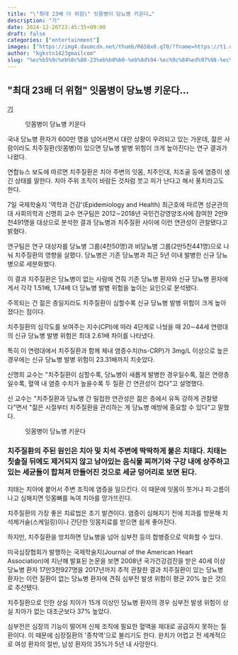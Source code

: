 ```yaml
---
title: "\"최대 23배 더 위험\" 잇몸병이 당뇨병 키운다…"
description: "기"
date: 2024-12-26T22:45:35+09:00
draft: false
categories: ["entertainment"]
images: ["https://img4.daumcdn.net/thumb/R658x0.q70/?fname=https://t1.daumcdn.net/news/202412/07/nanamnews/20241207164512469rtux.jpg", "https://img2.daumcdn.net/thumb/R658x0.q70/?fname=https://t1.daumcdn.net/news/202412/07/nanamnews/20241207164513157eehg.jpg"]
author: "kgkstn1423gmailcom"
slug: "%ec%b5%9c%eb%8c%80-23%eb%b0%b0-%eb%8d%94-%ec%9c%84%ed%97%98-%ec%9e%87%eb%aa%b8%eb%b3%91%ec%9d%b4-%eb%8b%b9%eb%87%a8%eb%b3%91-%ed%82%a4%ec%9a%b4%eb%8b%a4"
---
```


<h2 >"최대 23배 더 위험" 잇몸병이 당뇨병 키운다…</h2> <p><a href="https://www.nanamcom.co.kr/news/articleView.html?idxno=12505" target="_blank" rel="noreferrer noopener">기</a></p> <figure ><img src="https://img4.daumcdn.net/thumb/R658x0.q70/?fname=https://t1.daumcdn.net/news/202412/07/nanamnews/20241207164512469rtux.jpg" alt=""/><figcaption >잇몸병이 당뇨병 키운다</figcaption></figure> <p>국내 당뇨병 환자가 600만 명을 넘어서면서 대란 상황이 우려되고 있는 가운데, 젊은 사람이라도 치주질환(잇몸병)이 있으면 당뇨병 발병 위험이 크게 높아진다는 연구 결과가 나왔다.</p> <p>연합뉴스 보도에 따르면 치주질환은 치아 주변의 잇몸, 치주인대, 치조골 등에 염증이 생긴 상태를 말한다. 치아 주위 조직이 바람든 것처럼 붓고 피가 난다고 해서 풍치라고도 한다.</p> <p>7일 국제학술지 '역학과 건강'(Epidemiology and Health) 최근호에 따르면 성균관의대 사회의학과 신명희 교수 연구팀은 2012∼2018년 국민건강영양조사에 참여한 2만9천491명을 대상으로 분석한 결과 당뇨병과 치주질환 사이에 이런 연관성이 관찰됐다고 밝혔다.</p> <p>연구팀은 연구 대상자를 당뇨병 그룹(4천50명)과 비당뇨병 그룹(2만5천441명)으로 나눠 치주질환의 영향을 살폈다. 당뇨병은 기존 당뇨병과 최근 5년 이내 발병한 신규 당뇨병으로 세분화했다.</p> <p>이 결과 치주질환은 당뇨병이 없는 사람에 견줘 기존 당뇨병 환자와 신규 당뇨병 환자에게서 각각 1.51배, 1.74배 더 당뇨병 발병 위험을 높이는 요인으로 분석됐다.</p> <p>주목되는 건 젊은 층일지라도 치주질환이 심할수록 신규 당뇨병 발병 위험이 크게 높아졌다는 점이다.</p> <p>치주질환의 심각도를 보여주는 지수(CPI)에 따라 4단계로 나눴을 때 20∼44세 연령대의 신규 당뇨병 발병 위험은 최대 2.61배 차이를 나타냈다.</p> <p>특히 이 연령대에서 치주질환과 함께 체내 염증수치(hs-CRP)가 3mg/L 이상으로 높은 경우에는 신규 당뇨병 발병 위험이 23.31배까지 치솟았다.</p> <p>신명희 교수는 "치주질환이 심할수록, 당뇨병이 새롭게 발병한 경우일수록, 젊은 연령층일수록, 혈액 내 염증 수치가 높을수록 두 질환 간 연관성이 컸다"고 설명했다.</p> <p>신 교수는 "치주질환과 당뇨병 간 밀접한 연관성은 젊은 층에서 유독 강하게 관찰됐다"면서 "젊은 시절부터 치주질환을 관리하는 게 당뇨병 예방에 중요할 수 있다"고 말했다.</p> <figure ><img src="https://img2.daumcdn.net/thumb/R658x0.q70/?fname=https://t1.daumcdn.net/news/202412/07/nanamnews/20241207164513157eehg.jpg" alt=""/><figcaption >잇몸병이 당뇨병 키운다</figcaption></figure> <h3 >치주질환의 주된 원인은 치아 및 치석 주변에 딱딱하게 붙은 치태다. 치태는 칫솔질 뒤에도 제거되지 않고 남아있는 음식물 찌꺼기와 구강 내에 상주하고 있는 세균들이 합쳐져 만들어진 것으로 세균 덩어리로 보면 된다.</h3> <p>치태는 치아에 붙어서 주변 조직에 염증을 일으킨다. 이 때문에 잇몸이 붓거나 피·고름이 나고 심해지면 잇몸뼈를 녹여 치아를 망가뜨린다.</p> <p>치주질환의 가장 좋은 치료법은 조기 발견이다. 염증이 심해지기 전에 치과를 방문해 치석제거술(스케일링)이나 간단한 잇몸치료를 받으면 쉽게 좋아진다.</p> <p>하지만, 치주질환을 방치하면 당뇨병을 넘어 심부전 등의 합병증으로 악화할 수 있다.</p> <p>미국심장협회가 발행하는 국제학술지(Journal of the American Heart Association)에 지난해 발표된 논문을 보면 2008년 국가건강검진을 받은 40세 이상 당뇨병 환자 17만3천927명을 2017년까지 추적 관찰한 결과 치주질환이 있는 당뇨병 환자는 이런 질환이 없는 당뇨병 환자에 견줘 심부전 발생 위험이 평균 20% 높은 것으로 추산됐다.</p> <p>치주질환으로 인한 상실 치아가 15개 이상인 당뇨병 환자의 경우 심부전 발생 위험이 상실 치아가 없는 대조군보다 37% 높았다.</p> <p>심부전은 심장의 기능이 떨어져 신체 조직에 필요한 혈액을 제대로 공급하지 못하는 질환이다. 이 때문에 심장질환의 '종착역'으로 불리기도 한다. 완치가 어렵고 전 세계적으로 여성 환자의 절반, 남성 환자의 35%가 5년 내 사망한다.</p>